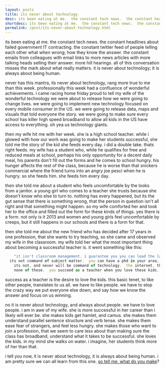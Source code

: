 ```yaml
---
layout: posts
title: its never about technology
desc: its been eating at me.  the constant tech news.  the constant headlines about failed government IT contracting.  the constant twitter feed of people telling each other what when wrong; how they know the answer.  the constant emails from colleagues with email links to more news articles with more talking heads selling their answer.  more hill hearings.  all of this conversation misses the mark about what really matters.  it is never about technology;  it is always about being human.
shortdesc: its been eating at me.  the constant tech news.  the constant headlines about failed government IT contracting. 
permalink: /post/its-never-about-technology.html
---
```


its been eating at me.  the constant tech news.  the constant headlines about failed government IT contracting.  the constant twitter feed of people telling each other what when wrong; how they know the answer.  the constant emails from colleagues with email links to more news articles with more talking heads selling their answer.  more hill hearings.  all of this conversation misses the mark about what really matters.  it is never about technology;  it is always about being human.

never has this mantra, its never about technology, rang more true to me than this week.  professionally this week had a confluence of wonderful achievements. i came racing home friday proud to tell my wife of the wonderful technology we were about to release how we were going to change lives.  we were going to implement new technology focused on every mobile consumer in the US.  we were going to release data, maps and visuals that told everyone the story.  we were going to make sure every school has killer high speed broadband to allow all kids in the US have access to everything.  oh yea us technology giants.

then my wife hit me with her week.  she is a high school teacher.  while i glowed with how our work was going to make her students successful, she told me the story of the kid she feeds every day. i did a double take.  thats right feeds.  my wife has a student who, while he qualifies for free and reduced meals at school, perhaps his only opportunity for a decent daily meal, his parents don't fill out the forms and he comes to school hungry.  his hunger affects the rest of the class, because he is worse than that snickers commercial where the friend turns into an angry joe pesci when he is hungry.  so she feeds him.  she feeds him every day.  

then she told me about a student who feels uncomfortable by the looks from a janitor.  a young girl who comes to a teacher she trusts because she doesn't know who else to turn to.  nothing has every happened, but its the gut sense that there is something wrong, that the person in question isn't all right and that something might happen.  so my wife comforted her and took her to the office and filled out the form for these kinds of things.  yes there is a form.  not only is it 2013 and women and young girls feel uncomfortable by creeps, but it still happens in our schools and there is a form for that.

then she told me about the new friend who has decided after 17 years in one profession, that she wants to try teaching, so she came and observed my wife in the classroom.  my wife told her what the most important thing about becoming a successful teacher is.  it went something like this:

```javascript
    "it isn't classroom management. i guarantee you you can lead the largest corporation to record profits, or command platoons of people with the highest efficiency, and still fail in the classroom.  
  its not command of subject matter.  you can have a phd in your area, be published again and again, and you can still fail as a teacher.  
    its not, and never will be command of technology.  the internet, the promethium board, ability to make video's or powerpoint won't save you or make you succeed.  
    none of these.  you succeed as a teacher when you love these kids.  you have to love these kids.  you have to see their success and their failures and love being with their crazy mis-spellings, and warped sense of humor, and fear of the unknown, and arrogance of youth and indeed hunger. when you love where they are, they will listen and learn from you."
```
	
success as a teacher is the desire to love the kids.   this basic tenet, to like other people, translates to us all.  we have to like people.  we have to stop the crazy way we put everyone else down, and say how we know the answer and focus on us winning.  

no it is never about technology, and always about people.  we have to love people. i am in awe of my wife.  she is more successful in her career than i likely will ever be.  she makes kids get hamlet, and camus.  she makes them understand parallel sentence structure and verb tense.  she makes them ease fear of strangers, and feel less hungry. she makes those who want to join a profession, that we seem to care less about than making sure the class has broadband, understand what it takes to be successful. she loves the kids. in my mind she walks on water.  i imagine, her students think more of her than that.  

i tell you now, it is never about technology, it is always about being human.  i am pretty sure we can all learn from this one. [so tell me, what do you make](https://www.google.com/url?sa=t&rct=j&q=&esrc=s&source=web&cd=1&cad=rja&ved=0CC4QtwIwAA&url=http%3A%2F%2Fwww.youtube.com%2Fwatch%3Fv%3DRxsOVK4syxU&ei=guh-Uuxb8cbgA_HlgZAP&usg=AFQjCNFtW-YkgPg737e2vaxoW0NPVHQniA&sig2=jl0-cLhkz3JtTJ-hRjbfqA&bvm=bv.56146854,d.dmg)?
